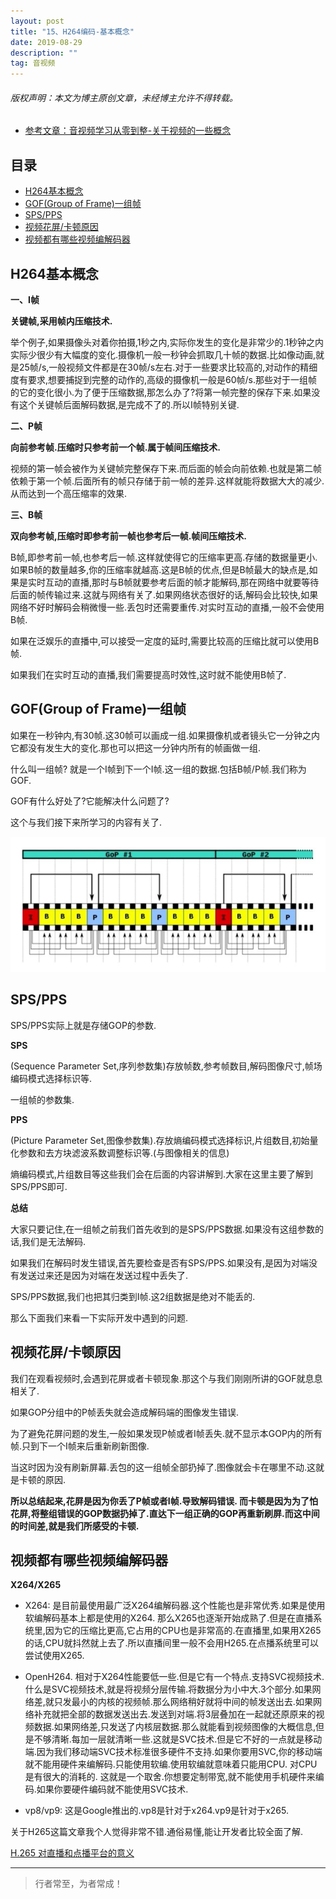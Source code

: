 ```yaml
---
layout: post
title: "15、H264编码-基本概念"
date: 2019-08-29
description: ""
tag: 音视频
---
```



<h6>版权声明：本文为博主原创文章，未经博主允许不得转载。</h6>


- [参考文章：音视频学习从零到整-关于视频的一些概念](https://www.jianshu.com/p/7083278a3c22)





## 目录

* [H264基本概念](#content1)
* [GOF(Group of Frame)一组帧](#content2)
* [SPS/PPS](#content3)
* [视频花屏/卡顿原因](#content4)
* [视频都有哪些视频编解码器](#content5)







<!-- ************************************************ -->
## <a id="content1"></a>H264基本概念

**一、I帧**

**关键帧,采用帧内压缩技术.**

举个例子,如果摄像头对着你拍摄,1秒之内,实际你发生的变化是非常少的.1秒钟之内实际少很少有大幅度的变化.摄像机一般一秒钟会抓取几十帧的数据.比如像动画,就是25帧/s,一般视频文件都是在30帧/s左右.对于一些要求比较高的,对动作的精细度有要求,想要捕捉到完整的动作的,高级的摄像机一般是60帧/s.那些对于一组帧的它的变化很小.为了便于压缩数据,那怎么办了?将第一帧完整的保存下来.如果没有这个关键帧后面解码数据,是完成不了的.所以I帧特别关键.



**二、P帧**

**向前参考帧.压缩时只参考前一个帧.属于帧间压缩技术.**

视频的第一帧会被作为关键帧完整保存下来.而后面的帧会向前依赖.也就是第二帧依赖于第一个帧.后面所有的帧只存储于前一帧的差异.这样就能将数据大大的减少.从而达到一个高压缩率的效果.

**三、B帧**

**双向参考帧,压缩时即参考前一帧也参考后一帧.帧间压缩技术.**

B帧,即参考前一帧,也参考后一帧.这样就使得它的压缩率更高.存储的数据量更小.如果B帧的数量越多,你的压缩率就越高.这是B帧的优点,但是B帧最大的缺点是,如果是实时互动的直播,那时与B帧就要参考后面的帧才能解码,那在网络中就要等待后面的帧传输过来.这就与网络有关了.如果网络状态很好的话,解码会比较快,如果网络不好时解码会稍微慢一些.丢包时还需要重传.对实时互动的直播,一般不会使用B帧.

如果在泛娱乐的直播中,可以接受一定度的延时,需要比较高的压缩比就可以使用B帧.

如果我们在实时互动的直播,我们需要提高时效性,这时就不能使用B帧了.




<!-- ************************************************ -->
## <a id="content2"></a>GOF(Group of Frame)一组帧

如果在一秒钟内,有30帧.这30帧可以画成一组.如果摄像机或者镜头它一分钟之内它都没有发生大的变化.那也可以把这一分钟内所有的帧画做一组.

什么叫一组帧?
就是一个I帧到下一个I帧.这一组的数据.包括B帧/P帧.我们称为GOF.

GOF有什么好处了?它能解决什么问题了?

这个与我们接下来所学习的内容有关了.

<img src="/images/AudioVideo/av15.jpg" alt="img">



<!-- ************************************************ -->
## <a id="content3"></a>SPS/PPS


SPS/PPS实际上就是存储GOP的参数.

**SPS**

(Sequence Parameter Set,序列参数集)存放帧数,参考帧数目,解码图像尺寸,帧场编码模式选择标识等.

一组帧的参数集.

**PPS**

(Picture Parameter Set,图像参数集).存放熵编码模式选择标识,片组数目,初始量化参数和去方块滤波系数调整标识等.(与图像相关的信息)

熵编码模式,片组数目等这些我们会在后面的内容讲解到.大家在这里主要了解到SPS/PPS即可.

**总结**

大家只要记住,在一组帧之前我们首先收到的是SPS/PPS数据.如果没有这组参数的话,我们是无法解码.

如果我们在解码时发生错误,首先要检查是否有SPS/PPS.如果没有,是因为对端没有发送过来还是因为对端在发送过程中丢失了.

SPS/PPS数据,我们也把其归类到I帧.这2组数据是绝对不能丢的.

那么下面我们来看一下实际开发中遇到的问题.




<!-- ************************************************ -->
## <a id="content4"></a>视频花屏/卡顿原因

我们在观看视频时,会遇到花屏或者卡顿现象.那这个与我们刚刚所讲的GOF就息息相关了.

如果GOP分组中的P帧丢失就会造成解码端的图像发生错误.

为了避免花屏问题的发生,一般如果发现P帧或者I帧丢失.就不显示本GOP内的所有帧.只到下一个I帧来后重新刷新图像.

当这时因为没有刷新屏幕.丢包的这一组帧全部扔掉了.图像就会卡在哪里不动.这就是卡顿的原因.

**所以总结起来,花屏是因为你丢了P帧或者I帧.导致解码错误. 而卡顿是因为为了怕花屏,将整组错误的GOP数据扔掉了.直达下一组正确的GOP再重新刷屏.而这中间的时间差,就是我们所感受的卡顿.**




<!-- ************************************************ -->
## <a id="content5"></a>视频都有哪些视频编解码器

**X264/X265**

- X264: 是目前最使用最广泛X264编解码器.这个性能也是非常优秀.如果是使用软编解码基本上都是使用的X264. 那么X265也逐渐开始成熟了.但是在直播系统里,因为它的压缩比更高,它占用的CPU也是非常高的.在直播里,如果用X265的话,CPU就抖然就上去了.所以直播间里一般不会用H265.在点播系统里可以尝试使用X265.


- OpenH264. 相对于X264性能要低一些.但是它有一个特点.支持SVC视频技术.什么是SVC视频技术,就是将视频分层传输.将数据分为小中大.3个部分.如果网络差,就只发最小的内核的视频帧.那么网络稍好就将中间的帧发送出去.如果网络补充就把全部的数据发送出去.发送到对端.将3层叠加在一起就还原原来的视频数据.如果网络差,只发送了内核层数据.那么就能看到视频图像的大概信息,但是不够清晰.每加一层就清晰一些.这就是SVC技术.但是它不好的一点就是移动端.因为我们移动端SVC技术标准很多硬件不支持.如果你要用SVC,你的移动端就不能用硬件来编解码.只能使用软编.使用软编就意味着只能用CPU. 对CPU是有很大的消耗的. 这就是一个取舍.你想要定制带宽,就不能使用手机硬件来编码.如果你要硬件编码就不能使用SVC技术.

- vp8/vp9: 这是Google推出的.vp8是针对于x264.vp9是针对于x265.


关于H265这篇文章我个人觉得非常不错.通俗易懂,能让开发者比较全面了解.

[H.265 对直播和点播平台的意义](https://blog.csdn.net/shaoqigulang/article/details/72915477)






----------
>  行者常至，为者常成！


